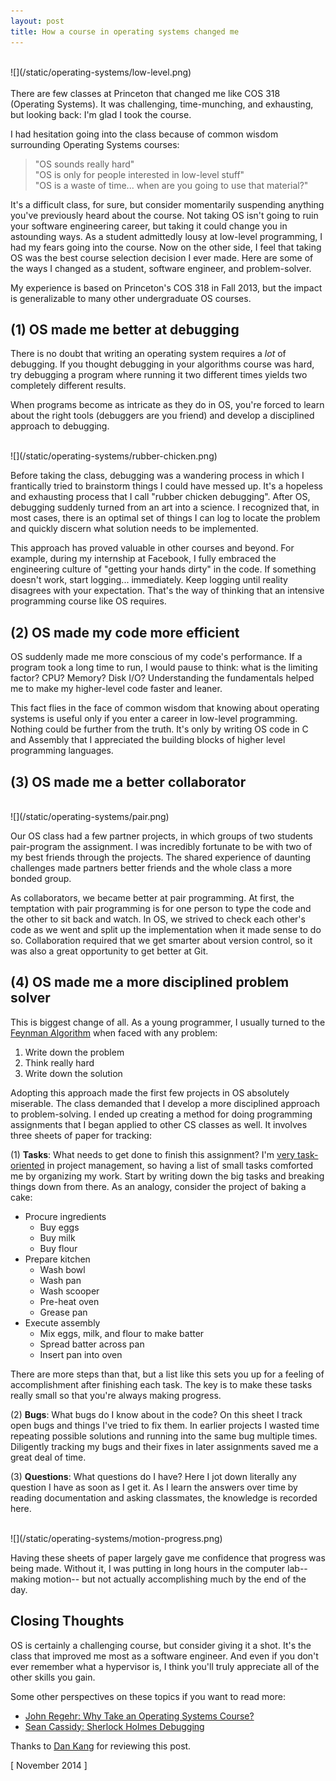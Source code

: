 ```yaml
---
layout: post
title: How a course in operating systems changed me
---
```

<br />
![](/static/operating-systems/low-level.png)
<br /><br />
There are few classes at Princeton that changed me like COS 318 (Operating Systems). It was challenging, time-munching, and exhausting, but looking back: I'm glad I took the course.

I had hesitation going into the class because of common wisdom surrounding Operating Systems courses:

> "OS sounds really hard" <br />
> "OS is only for people interested in low-level stuff" <br />
> "OS is a waste of time... when are you going to use that material?" 

It's a difficult class, for sure, but consider momentarily suspending anything you've previously heard about the course. Not taking OS isn't going to ruin your software engineering career, but taking it could change you in astounding ways. As a student admittedly lousy at low-level programming, I had my fears going into the course. Now on the other side, I feel that taking OS was the best course selection decision I ever made. Here are some of the ways I changed as a student, software engineer, and problem-solver.

My experience is based on Princeton's COS 318 in Fall 2013, but the impact is generalizable to many other undergraduate OS courses.

(1) OS made me better at debugging
---
There is no doubt that writing an operating system requires a *lot* of debugging. If you thought debugging in your algorithms course was hard, try debugging a program where running it two different times yields two completely different results.

When programs become as intricate as they do in OS, you're forced to learn about the right tools (debuggers are you friend) and develop a disciplined approach to debugging. 

<br />
![](/static/operating-systems/rubber-chicken.png)

Before taking the class, debugging was a wandering process in which I frantically tried to brainstorm things I could have messed up. It's a hopeless and exhausting process that I call "rubber chicken debugging". After OS, debugging suddenly turned from an art into a science. I recognized that, in most cases, there is an optimal set of things I can log to locate the problem and quickly discern what solution needs to be implemented.

This approach has proved valuable in other courses and beyond. For example, during my internship at Facebook, I fully embraced the engineering culture of "getting your hands dirty" in the code. If something doesn't work, start logging... immediately. Keep logging until reality disagrees with your expectation. That's the way of thinking that an intensive programming course like OS requires.

(2) OS made my code more efficient
---
OS suddenly made me more conscious of my code's performance. If a program took a long time to run, I would pause to think: what is the limiting factor? CPU? Memory? Disk I/O? Understanding the fundamentals helped me to make my higher-level code faster and leaner.

This fact flies in the face of common wisdom that knowing about operating systems is useful only if you enter a career in low-level programming. Nothing could be further from the truth. It's only by writing OS code in C and Assembly that I appreciated the building blocks of higher level programming languages.

(3) OS made me a better collaborator
---
<br />
![](/static/operating-systems/pair.png)

Our OS class had a few partner projects, in which groups of two students pair-program the assignment. I was incredibly fortunate to be with two of my best friends through the projects. The shared experience of daunting challenges made partners better friends and the whole class a more bonded group.

As collaborators, we became better at pair programming. At first, the temptation with pair programming is for one person to type the code and the other to sit back and watch. In OS, we strived to check each other's code as we went and split up the implementation when it made sense to do so. Collaboration required that we get smarter about version control, so it was also a great opportunity to get better at Git.

(4) OS made me a more disciplined problem solver
---
This is biggest change of all. As a young programmer, I usually turned to the [Feynman Algorithm](http://c2.com/cgi/wiki?FeynmanAlgorithm) when faced with any problem:

1. Write down the problem
2. Think really hard
3. Write down the solution

Adopting this approach made the first few projects in OS absolutely miserable. The class demanded that I develop a more disciplined approach to problem-solving. I ended up creating a method for doing programming assignments that I began applied to other CS classes as well. It involves three sheets of paper for tracking:

(1) __Tasks__: What needs to get done to finish this assignment? I'm [very task-oriented](/2013/09/01/organize-projects/) in project management, so having a list of small tasks comforted me by organizing my work. Start by writing down the big tasks and breaking things down from there. As an analogy, consider the project of baking a cake:

- Procure ingredients
    - Buy eggs
    - Buy milk
    - Buy flour
- Prepare kitchen
    - Wash bowl
    - Wash pan
    - Wash scooper
    - Pre-heat oven
    - Grease pan
- Execute assembly
    - Mix eggs, milk, and flour to make batter
    - Spread batter across pan
    - Insert pan into oven

There are more steps than that, but a list like this sets you up for a feeling of accomplishment after finishing each task. The key is to make these tasks really small so that you're always making progress.

(2) __Bugs__: What bugs do I know about in the code? On this sheet I track open bugs and things I've tried to fix them. In earlier projects I wasted time repeating possible solutions and running into the same bug multiple times. Diligently tracking my bugs and their fixes in later assignments saved me a great deal of time.

(3) __Questions__: What questions do I have? Here I  jot down literally any question I have as soon as I get it. As I learn the answers over time by reading documentation and asking classmates, the knowledge is recorded here.

<br />
![](/static/operating-systems/motion-progress.png)

Having these sheets of paper largely gave me confidence that progress was being made. Without it, I was putting in long hours in the computer lab-- making motion-- but not actually accomplishing much by the end of the day. 

Closing Thoughts
---
OS is certainly a challenging course, but consider giving it a shot. It's the class that improved me most as a software engineer. And even if you don't ever remember what a hypervisor is, I think you'll truly appreciate all of the other skills you gain.

Some other perspectives on these topics if you want to read more:

- [John Regehr: Why Take an Operating Systems Course?](http://blog.regehr.org/archives/164)
- [Sean Cassidy: Sherlock Holmes Debugging](http://blog.seancassidy.me/sherlock-holmes-debugging.html)

Thanks to [Dan Kang](http://dskang.com/) for reviewing this post.

[ November 2014 ]
